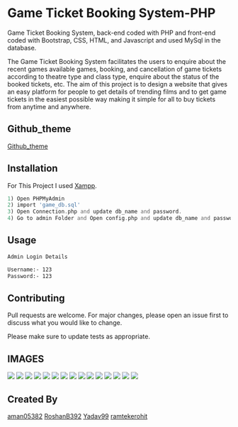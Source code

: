 # Game Ticket Booking System-PHP
Game Ticket Booking System, back-end coded with PHP and front-end coded with Bootstrap, CSS, HTML, and Javascript and used MySql in the database.

The Game Ticket Booking System facilitates the users to enquire about the
recent games available games, booking, and cancellation of game tickets according
to theatre type and class type, enquire about the status of the booked tickets, etc.
The aim of this project is to design a website that gives an easy platform for
people to get details of trending films and to get game tickets in the
easiest possible way making it simple for all to buy tickets from anytime
and anywhere.

## Github_theme

[Github_theme](https://aman05382.github.io/movie_ticket_booking_system_php/)

## Installation

For This Project I used [Xampp](https://www.apachefriends.org/).

```php
1) Open PHPMyAdmin
2) import 'game_db.sql'
3) Open Connection.php and update db_name and password.
4) Go to admin Folder and Open config.php and update db_name and password.
```

## Usage

```bash
Admin Login Details

Username:- 123
Password:- 123
```

## Contributing
Pull requests are welcome. For major changes, please open an issue first to discuss what you would like to change.

Please make sure to update tests as appropriate.


##  IMAGES
<img src="img/screenshot/1.png">
<img src="img/screenshot/2.png">
<img src="img/screenshot/3.png">
<img src="img/screenshot/4.png">
<img src="img/screenshot/5.png">
<img src="img/screenshot/6.png">
<img src="img/screenshot/7.png">
<img src="img/screenshot/8.png">
<img src="img/screenshot/9.png">
<img src="img/screenshot/10.png">
<img src="img/screenshot/11.png">
<img src="img/screenshot/13.png">
<img src="img/screenshot/14.png">
<img src="img/screenshot/15.png">
<img src="database/ER.png">


## Created By
[aman05382](https://github.com/aman05382) [RoshanB392](https://github.com/RoshanB392) [Yadav99](https://github.com/Yadav99) [ramtekerohit](https://github.com/ramtekerohit)

